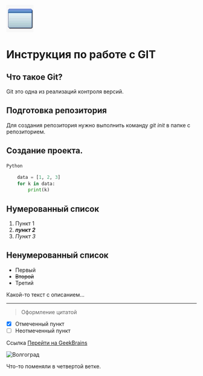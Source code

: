 ![Logo](Window.jpg)

# Инструкция по работе с GIT
## Что такое Git?
Git это одна из реализаций контроля версий.

## Подготовка репозитория
Для создания репозитория нужно выполнить команду *git init* в папке с репозиторием.

## Создание проекта.

``Python``
````Python
    data = [1, 2, 3]
    for k in data:
        print(k)
````
## Нумерованный список
1. Пункт 1
2. ***пункт 2***
3. *Пункт 3*

## Ненумерованный список
* Первый
* ~~Второй~~
* Третий

Какой-то текст с описанием...

____

> Оформление цитатой

- [x] Отмеченный пункт
- [ ] Неотмеченный пункт

Ссылка
[Перейти на GeekBrains](https://gb.ru/ "Учебный портал GeekBrains")

![Волгоград](https://top-fon.com/uploads/posts/2023-01/1674800437_top-fon-com-p-fon-dlya-prezentatsii-volgograd-161.jpg "Волгоград")

Что-то поменяли в четвертой ветке.